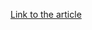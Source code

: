 [Link to the article](https://blogs.blackberry.com/en/2022/05/dirty-deeds-done-dirt-cheap-russian-rat-offers-backdoor-bargains)
